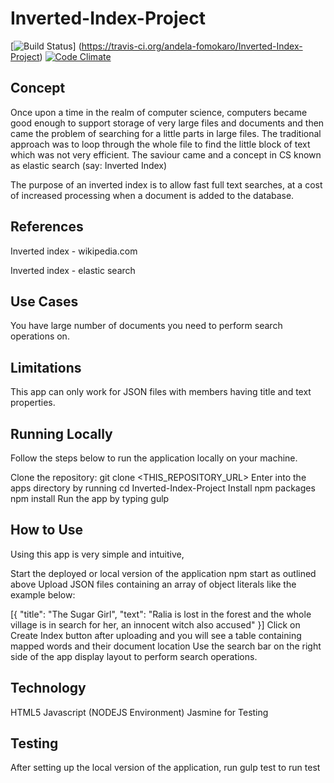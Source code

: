 # Inverted-Index-Project

[![Build Status](https://travis-ci.org/andela-fomokaro/Inverted-Index-Project.svg?branch=features)] (https://travis-ci.org/andela-fomokaro/Inverted-Index-Project)
[![Code Climate](https://codeclimate.com/github/andela-fomokaro/Inverted-Index-Project/badges/gpa.svg)](https://codeclimate.com/github/andela-fomokaro/Inverted-Index-Project)





## Concept

Once upon a time in the realm of computer science, computers became good enough to support storage of very large files and documents and then came the problem of searching for a little parts in large files. The traditional approach was to loop through the whole file to find the little block of text which was not very efficient. The saviour came and a concept in CS known as elastic search (say: Inverted Index)

The purpose of an inverted index is to allow fast full text searches, at a cost of increased processing when a document is added to the database.

## References

Inverted index - wikipedia.com

Inverted index - elastic search

## Use Cases

You have large number of documents you need to perform search operations on.

## Limitations

This app can only work for JSON files with members having title and text properties.

## Running Locally

Follow the steps below to run the application locally on your machine.

Clone the repository: git clone <THIS_REPOSITORY_URL>
Enter into the apps directory by running cd Inverted-Index-Project
Install npm packages npm install
Run the app by typing gulp

## How to Use

Using this app is very simple and intuitive,

Start the deployed or local version of the application npm start as outlined above
Upload JSON files containing an array of object literals like the example below:

[{
  "title": "The Sugar Girl",
  "text": "Ralia is lost in the forest and the whole village is in search for her, an innocent witch also accused"
}]
Click on Create Index button after uploading and you will see a table containing mapped words and their document location
Use the search bar on the right side of the app display layout to perform search operations.

## Technology

HTML5
Javascript (NODEJS Environment)
Jasmine for Testing

## Testing

After setting up the local version of the application, run gulp test to run test